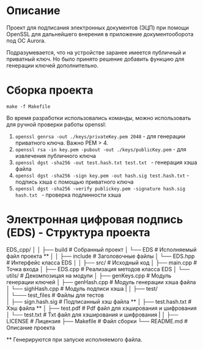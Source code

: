 # Описание
Проект для подписания электронных документов (ЭЦП) при помощи OpenSSL для дальнейшего внерения в приложение документооборота под OC Aurora.

Подразумевается, что на устройстве заранее имеется публичный и приватный ключ. 
Но было принято решение добавить функцию для генерации ключей дополнительно.


# Сборка проекта

```
make -f Makefile
```


Во время разработки использовались команды, можно использовать для ручной проверки работы openssl:
  1. ```openssl genrsa -out ./keys/privateKey.pem 2048``` - для генерации приватного ключа. Важно PEM > 4.
  2. ```openssl rsa -in key.pem -pubout -out ./keys/publicKey.pem``` - для извлечения публичного ключа
  3. ```openssl dgst -sha256 -out test.hash.txt test.txt ``` - генерация хэша файла
  4. ```openssl dgst -sha256 -sign key.pem -out hash.sig test.hash.txt``` - подпись хэша с помощью приватного ключа
  5. ```openssl dgst -sha256 -verify publickey.pem -signature hash.sig hash.txt ``` - проверка подлинности хэша


# Электронная цифровая подпись (EDS) - Структура проекта

EDS_cpp/
│
│
├── build                   # Собранный проект
│   └── EDS                 # Исполняемый файл проекта **
│
│
├── include                 # Заголовочные файлы
│   └── EDS.hpp             # Интерфейс класса EDS
│
│
├── src/                    # Исходный код
│   ├── main.cpp            # Точка входа
│   ├── EDS.cpp             # Реализация методов класса EDS 
│   └── utils/              # Декомпозицая на модули
│       ├── genKeys.cpp     # Модуль генерации ключей
│       ├── genHash.cpp     # Модуль генерации хэша файла
│       └── sighHash.cpp    # Модуль подписи хэша
|
│
├── test/   
│   └─── test_files              # Файлы для тестов    
│        ├── sign.hash.sig       # Подписанный хэш файла **
│        ├── test.hash.txt       # Хэш файла **
│        ├── test.pdf            # Pdf файл для хэширования и шифрования
│        └── test.txt            # Txt файл для хэширования и шифрования
|
│
├── LICENSE                 # Лицензия
├── Makefile                # Файл сборки
└── README.md               # Описание проекта


** Генерируются при запуске исполняемого файла.


